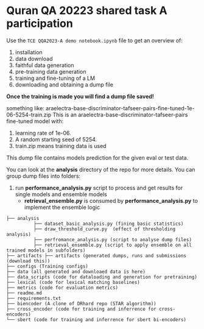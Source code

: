 # Quran QA 20223 shared task A participation
Use the `TCE QQA2023-A demo notebook.ipynb` file to get an overview of:
1. installation
2. data download
3. faithful data generation
4. pre-training data generation
5. training and fine-tuning of a LM
6. downloading and obtaining a dump file

**Once the training is made you will find a dump file saved!**

something like: araelectra-base-discriminator-tafseer-pairs-fine-tuned-1e-06-5254-train.zip
This is an araelectra-base-discriminator-tafseer-pairs fine-tuned model with:
1. learning rate of 1e-06.
2. A random starting seed of 5254.
4. train.zip means training data is used

This dump file contains models prediction for the given eval or test data.

You can look at the **analysis** directory of the repo for more details.
You can group dump files into folders:
1. run **performance_analysis.py** script to process and get results for single models and ensemble models
   - **retrieval_ensemble.py** is consumed by **performance_analysis.py** to implement the ensemble logic

```
├── analysis
          ├── dataset_basic_analysis.py (fining basic statistics)
          ├── draw_threshold_curve.py  (effect of thresholding analysis)
          ├── perfromance_analysis.py (script to analyse dump files)
          ├── retrieval_ensemble.py (script to apply ensemble on all trained models in subfolders)
├── artifacts ├── artifacts (generated dumps, runs and submissions (download this))
├── configs (Training configs)
├── data (all generated and downloaed data is here)
├── data_scripts (code for dataloading and generation for pretraining)
├── lexical (code for lexical matching baselines)
├── metrics (code for evaluation metrics)
├── readme.md
├── requirements.txt
├── biencoder (A clone of DRhard repo (STAR algorithm))
├── cross_encoder (code for training and inferrence for cross-encoders)
└── sbert (code for training and inferrence for sbert bi-encoders)
```
